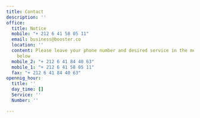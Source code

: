 ```yaml
---
title: Contact
description: ''
office:
  title: Notice
  mobile: "+ 212 6 41 58 05 11"
  email: business@booster.co
  location: ''
  content: Please leave your phone number and desired service in the message section
    below
  mobile_2: "+ 212 6 41 84 40 63"
  mobile_1: "+ 212 6 41 58 05 11"
  fax: "+ 212 6 41 84 40 63"
opennig_hour:
  title: ''
  day_time: []
  Service: ''
  Number: ''

---
```

